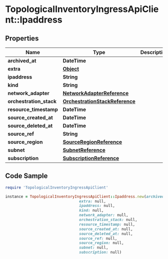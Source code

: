 # TopologicalInventoryIngressApiClient::Ipaddress

## Properties

Name | Type | Description | Notes
------------ | ------------- | ------------- | -------------
**archived_at** | **DateTime** |  | [optional] 
**extra** | [**Object**](.md) |  | [optional] 
**ipaddress** | **String** |  | [optional] 
**kind** | **String** |  | 
**network_adapter** | [**NetworkAdapterReference**](NetworkAdapterReference.md) |  | [optional] 
**orchestration_stack** | [**OrchestrationStackReference**](OrchestrationStackReference.md) |  | [optional] 
**resource_timestamp** | **DateTime** |  | [optional] 
**source_created_at** | **DateTime** |  | [optional] 
**source_deleted_at** | **DateTime** |  | [optional] 
**source_ref** | **String** |  | 
**source_region** | [**SourceRegionReference**](SourceRegionReference.md) |  | [optional] 
**subnet** | [**SubnetReference**](SubnetReference.md) |  | [optional] 
**subscription** | [**SubscriptionReference**](SubscriptionReference.md) |  | [optional] 

## Code Sample

```ruby
require 'TopologicalInventoryIngressApiClient'

instance = TopologicalInventoryIngressApiClient::Ipaddress.new(archived_at: null,
                                 extra: null,
                                 ipaddress: null,
                                 kind: null,
                                 network_adapter: null,
                                 orchestration_stack: null,
                                 resource_timestamp: null,
                                 source_created_at: null,
                                 source_deleted_at: null,
                                 source_ref: null,
                                 source_region: null,
                                 subnet: null,
                                 subscription: null)
```


